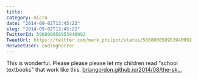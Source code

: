 ```yaml
---
title: 
category: micro
date: "2014-09-02T13:45:22"
slug: "2014-09-02T13:45:22"
TwitterId: 506800050953940992
TweetUrl: https://twitter.com/mark_philpot/status/506800050953940992
ReTweetUser: codinghorror
---
```


<i class="fa fa-retweet" aria-hidden="true"></i> This is wonderful. Please please please let my children read "school textbooks" that work like this. [briangordon.github.io/2014/08/the-sk…](https://briangordon.github.io/2014/08/the-skyline-problem.html)